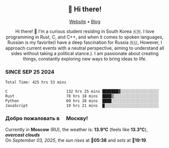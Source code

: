<h2 align="center">👋 Hi there!</h2>
<p align="center">
  <a href="https://urdekcah.ru">Website</a> •
  <a href="https://urdekcah.blog">Blog</a>
</p>

<p align="center">
  Hi there! 👋 I'm a curious student residing in South Korea 🇰🇷. I love programming in Rust, C, and C++, and when it comes to spoken languages, Russian is my favorite(I have a deep fascination for Russia 🇷🇺, However, I approach current events with a neutral perspective, aiming to understand all sides without taking a political stance.). I am passionate about creating things, constantly exploring new ways to bring ideas to life.
</p>

### SINCE SEP 25 2024
<!--START_SECTION:waka-->
<!--LAST_WAKA_UPDATE:2025-07-15 18:10:30-->
```txt
Total Time: 425 hrs 53 mins

C                          132 hrs 25 mins ███████▓░░░░░░░░░░░░░░░░░   30.26 %
Rust                       78 hrs 18 mins  ████▒░░░░░░░░░░░░░░░░░░░░   17.89 %
Python                     69 hrs 28 mins  ████░░░░░░░░░░░░░░░░░░░░░   15.87 %
JavaScript                 19 hrs 21 mins  █░░░░░░░░░░░░░░░░░░░░░░░░   04.42 %
```
<!--END_SECTION:waka-->

<h3>Добро пожаловать в <img src="https://cdn-icons-png.flaticon.com/512/197/197408.png" width="13"/> Москву!</h3>

<!--START_SECTION:weather:moscow-->
<!--LAST_WEATHER_UPDATE:2025-09-03 00:27:06-->
Currently in **Moscow** (RU), the weather is: **13.9°C** (feels like **13.3°C**), ***overcast clouds***<br/>
On *September 03, 2025*, the *sun rises* at 🌅**05:38** and *sets* at 🌇**19:19**.
<!--END_SECTION:weather-->
